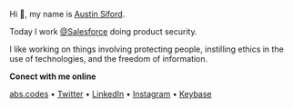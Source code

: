 Hi 👋, my name is <u>Austin Siford</u>.

Today I work [@Salesforce](https://github.com/salesforce) doing product security.

I like working on things involving protecting people, instilling ethics in the use of technologies, and the freedom of information.

**Conect with me online**

[abs.codes](https://abs.codes) •
[Twitter](https://twitter.com/AustinDizzy) •
[LinkedIn](https://linkedin.com/in/AustinDizzy) •
[Instagram](https://instagram.com/AustinDizzy) •
[Keybase](https://keybase.io/abs)